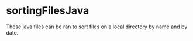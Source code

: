 # sortingFilesJava
These java files can be ran to sort files on a local directory by name and by date. 
